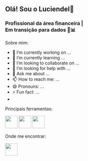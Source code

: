 ## Olá! Sou o Luciendel👋
### Profissional da área financeira | <br> Em transição para dados 🎲📊

Sobre mim:
- 🔭 I’m currently working on ...
- 🌱 I’m currently learning ...
- 👯 I’m looking to collaborate on ...
- 🤔 I’m looking for help with ...
- 💬 Ask me about ...
- 📫 How to reach me: ...
- 😄 Pronouns: ...
- ⚡ Fun fact: ...
- 
Principais ferramentas:
<div>
  <img height="40" width="40" src="https://github.com/BruceFonseca/Portfolio/blob/main/linguagens/python.png?raw=true">
  <img height="40" width="40" src="https://github.com/BruceFonseca/Portfolio/blob/main/linguagens/sql.png?raw=true">
  <img height="40" width="40" src="https://github.com/BruceFonseca/Portfolio/blob/main/linguagens/power%20bi.png?raw=true">
</div>

Onde me encontrar:
<div>
  <a href="https://sites.google.com/view/portflioluciendelalves/in%C3%ADcio">
    <img height="40" width="40" src="https://github.com/BruceFonseca/Portfolio/blob/main/social%20icons/web-link.png?raw=truesrc=">
  </a>
</div>


